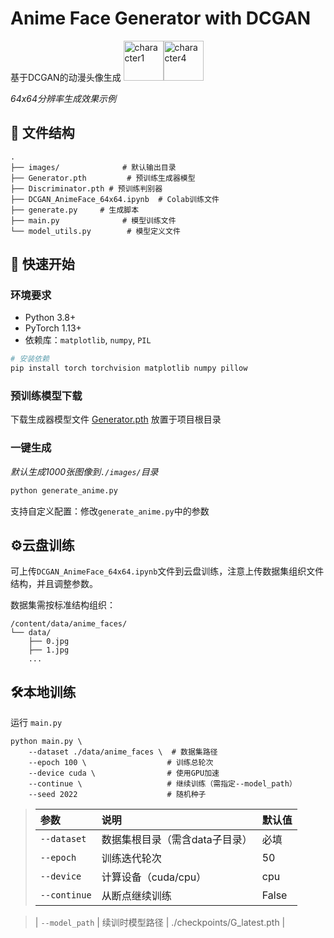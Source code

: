 # Anime Face Generator with DCGAN

 基于DCGAN的动漫头像生成
<img width="64" height="64" alt="character1" src="https://github.com/user-attachments/assets/0bef1677-59be-47d1-9fc4-8f9d2b81f118" /><img width="64" height="64" alt="character4" src="https://github.com/user-attachments/assets/52fd639d-f8f6-4247-99a5-7bef4bebaec3" />

*64x64分辨率生成效果示例*

## 📂 文件结构

```
.
├── images/              # 默认输出目录
├── Generator.pth         # 预训练生成器模型
├── Discriminator.pth # 预训练判别器
├── DCGAN_AnimeFace_64x64.ipynb  # Colab训练文件
├── generate.py     # 生成脚本
├── main.py              # 模型训练文件
└── model_utils.py        # 模型定义文件
```



## 🚀 快速开始

### 环境要求
- Python 3.8+
- PyTorch 1.13+
- 依赖库：`matplotlib`, `numpy`, `PIL`

```bash
# 安装依赖
pip install torch torchvision matplotlib numpy pillow
```

### 预训练模型下载

下载生成器模型文件 [Generator.pth](https://example.com/generator.pth) 放置于项目根目录

### 一键生成

*默认生成1000张图像到`./images/`目录*

```bash
python generate_anime.py
```

支持自定义配置：修改`generate_anime.py`中的参数



## ⚙️云盘训练

可上传`DCGAN_AnimeFace_64x64.ipynb`文件到云盘训练，注意上传数据集组织文件结构，并且调整参数。

数据集需按标准结构组织：

```
/content/data/anime_faces/
└── data/
    ├── 0.jpg
    ├── 1.jpg
    ... 
```



## 🛠️本地训练

运行 `main.py`

```
python main.py \
    --dataset ./data/anime_faces \  # 数据集路径
    --epoch 100 \                  # 训练总轮次
    --device cuda \                # 使用GPU加速
    --continue \                   # 继续训练（需指定--model_path）
    --seed 2022                    # 随机种子
```

>| 参数           | 说明                           | 默认值                     |
>| :------------- | :----------------------------- | :------------------------- |
>| `--dataset`    | 数据集根目录（需含data子目录） | 必填                       |
>| `--epoch`      | 训练迭代轮次                   | 50                         |
>| `--device`     | 计算设备（cuda/cpu）           | cpu                        |
>| `--continue`   | 从断点继续训练                 | False                      |

>| `--model_path` | 续训时模型路径                 | ./checkpoints/G_latest.pth |
